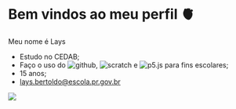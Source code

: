 # Bem vindos ao meu perfil 🫀

Meu nome é Lays

- Estudo no CEDAB;
- Faço o uso do ![github](https://github.com/), ![scratch](https://scratch.mit.edu/) e ![p5.js](https://editor.p5js.org/) para fins escolares;
- 15 anos;
- lays.bertoldo@escola.pr.gov.br


![](https://media1.tenor.com/m/E_keZfwxMAIAAAAd/cupid-happy-bday-discord-friends.gif)
